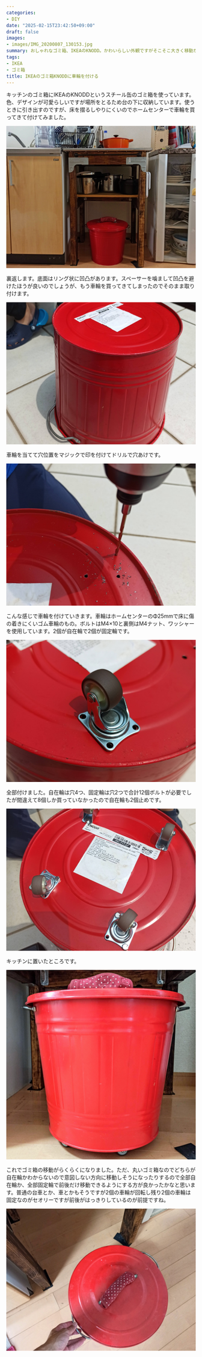 ```yaml
---
categories:
- DIY
date: "2025-02-15T23:42:50+09:00"
draft: false
images: 
- images/IMG_20200807_130153.jpg
summary: おしゃれなゴミ箱、IKEAのKNODD。かわいらしい外観ですがそこそこ大きく移動が不便なのでホームセンターで車輪を買ってDIYで付けてみました。
tags:
- IKEA
- ゴミ箱
title: IKEAのゴミ箱KNODDに車輪を付ける
---
```


キッチンのゴミ箱にIKEAのKNODDというスチール缶のゴミ箱を使っています。色、デザインが可愛らしいですが場所をとるため台の下に収納しています。使うときに引き出すのですが、床を摺るしやりにくいのでホームセンターで車輪を買ってきて付けてみました。

![キッチン下のゴミ箱](./images/IMG_20200807_111637.jpg)

裏返します。底面はリング状に凹凸があります。スペーサーを噛まして凹凸を避けたほうが良いのでしょうが、もう車輪を買ってきてしまったのでそのまま取り付けます。

![ゴミ箱をひっくり返した](./images/IMG_20200807_111811.jpg)

車輪を当てて穴位置をマジックで印を付けてドリルで穴あけです。

![ドリルで底に穴をあける](./images/IMG_20200807_112603.jpg)

こんな感じで車輪を付けていきます。車輪はホームセンターのΦ25mmで床に傷の着きにくいゴム車輪のもの。ボルトはM4×10と裏側はM4ナット、ワッシャーを使用しています。2個が自在輪で2個が固定輪です。

![車輪を付ける](./images/IMG_20200807_125617.jpg)

全部付けました。自在輪は穴4つ、固定輪は穴2つで合計12個ボルトが必要でしたが間違えて8個しか買っていなかったので自在輪も2個止めです。

![車輪が付いた](./images/IMG_20200807_130153.jpg)

キッチンに置いたところです。

![車輪が付いたゴミ箱](./images/IMG_20200807_135354.jpg)

これでゴミ箱の移動がらくらくになりました。ただ、丸いゴミ箱なのでどちらが自在輪かわからないので意図しない方向に移動しそうになったりするので全部自在輪か、全部固定輪で前後だけ移動できるようにする方が良かったかなと思います。普通の台車とか、車とかもそうですが2個の車輪が回転し残り2個の車輪は固定なのがセオリーですが前後がはっきりしているのが前提ですね。

![ゴミ箱を転がして移動](./images/IMG_20200807_135408.jpg)

